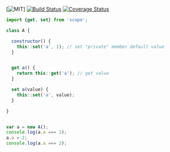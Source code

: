 [![MIT](https://img.shields.io/github/license/mashape/apistatus.svg?maxAge=2592000)]
[![Build Status](https://travis-ci.org/masalygin/scope.svg?branch=master)](https://travis-ci.org/masalygin/scope)
[![Coverage Status](https://coveralls.io/repos/github/masalygin/scope/badge.svg?branch=master)](https://coveralls.io/github/masalygin/scope?branch=master)


```javascript
import {get, set} from 'scope';

class A {

  constructor() {
    this::set('a', 1); // set "private" member default value
  }


  get a() {
    return this::get('a'); // get value
  }

  set a(value) {
    this::set('a', value);
  }

}


var a = new A();
console.log(a.a === 1);
a.a = 2;
console.log(a.a === 2);
```
